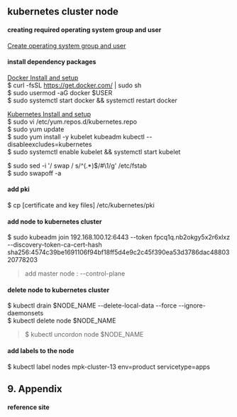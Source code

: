 ## kubernetes cluster node 

#### creating required operating system group and user
[Create operating system group and user](../../system/management.account.n.group.md)

#### install dependency packages
[Docker Install and setup](../docker/install.n.setup.md)  
$ curl -fsSL https://get.docker.com/ | sudo sh  
$ sudo usermod -aG docker $USER  
$ sudo systemctl start docker && systemctl restart docker  

[Kubernetes Install and setup](./install.n.setup.md)  
$ sudo vi /etc/yum.repos.d/kubernetes.repo  
$ sudo yum update  
$ sudo yum install -y kubelet kubeadm kubectl --disableexcludes=kubernetes  
$ sudo systemctl enable kubelet && systemctl start kubelet  

$ sudo sed -i '/ swap / s/^\(.*\)$/#\1/g' /etc/fstab  
$ sudo swapoff -a  

#### add pki
$ cp [certificate and key files] /etc/kubernetes/pki  

#### add node to kubernetes cluster  
$ sudo kubeadm join 192.168.100.12:6443 --token fpcq1q.nb2okgy5x2r6xlxz --discovery-token-ca-cert-hash sha256:4574c39be1691106f94bf18ff5d4e9c2c45f390ea53d3786dac4880320778203  
> add master node : --control-plane  

#### delete node to kubernetes cluster  
$ kubectl drain $NODE_NAME --delete-local-data --force --ignore-daemonsets  
$ kubectl delete node $NODE_NAME  
  
>$ kubectl uncordon node $NODE_NAME  

#### add labels to the node
$ kubectl label nodes mpk-cluster-13 env=product servicetype=apps

## 9. Appendix

#### reference site




